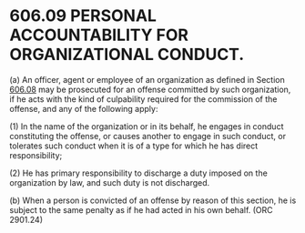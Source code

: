 606.09 PERSONAL ACCOUNTABILITY FOR ORGANIZATIONAL CONDUCT.
==========================================================

​(a) An officer, agent or employee of an organization as defined in
Section [606.08](297e73eb.html) may be prosecuted for an offense
committed by such organization, if he acts with the kind of culpability
required for the commission of the offense, and any of the following
apply:

​(1) In the name of the organization or in its behalf, he engages in
conduct constituting the offense, or causes another to engage in such
conduct, or tolerates such conduct when it is of a type for which he has
direct responsibility;

​(2) He has primary responsibility to discharge a duty imposed on the
organization by law, and such duty is not discharged.

​(b) When a person is convicted of an offense by reason of this section,
he is subject to the same penalty as if he had acted in his own behalf.
(ORC 2901.24)
